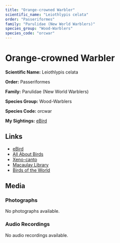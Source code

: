 ```yaml
---
title: "Orange-crowned Warbler"
scientific_name: "Leiothlypis celata"
order: "Passeriformes"
family: "Parulidae (New World Warblers)"
species_group: "Wood-Warblers"
species_code: "orcwar"
---
```


# Orange-crowned Warbler

**Scientific Name:** Leiothlypis celata

**Order:** Passeriformes

**Family:** Parulidae (New World Warblers)

**Species Group:** Wood-Warblers

**Species Code:** orcwar

**My Sightings:** [eBird](https://ebird.org/lifelist?r=world&time=life&spp=orcwar)

## Links
* [eBird](https://ebird.org/species/orcwar) 
* [All About Birds](https://www.allaboutbirds.org/guide/orcwar) 
* [Xeno-canto](https://www.xeno-canto.org/species/orcwar) 
* [Macaulay Library](https://search.macaulaylibrary.org/catalog?taxonCode=orcwar&sort=rating_rank_desc)
* [Birds of the World](https://birdsoftheworld.org/bow/species/orcwar)

## Media
### Photographs
No photographs available.

### Audio Recordings
No audio recordings available.
